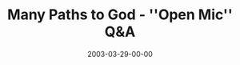 ---
layout: message
category: message
series: "Go Ahead and Ask"
title: "Many Paths to God - ''Open Mic'' Q&A"
date: 2003-03-29-00-00
message_id: 232
audio: "http://s3.amazonaws.com/crossroads-media/message/audio/GoAheadAndAsk_03-30-03_QandA_Sessions.mp3"
audio-duration: "29:27"
explicit: false
---